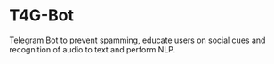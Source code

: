 # T4G-Bot
Telegram Bot to prevent spamming, educate users on social cues and recognition of audio to text and perform NLP.
